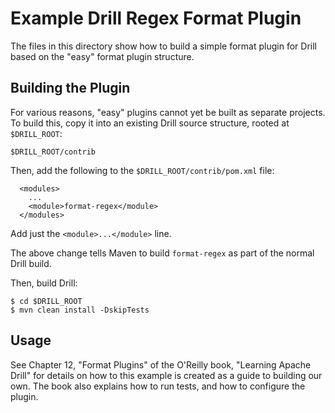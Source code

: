 # Example Drill Regex Format Plugin

The files in this directory show how to build a simple format plugin for
Drill based on the "easy" format plugin structure.

## Building the Plugin

For various reasons, "easy" plugins cannot yet be built as separate projects.
To build this, copy it into an existing Drill source structure, rooted at
`$DRILL_ROOT`:

`$DRILL_ROOT/contrib`

Then, add the following to the `$DRILL_ROOT/contrib/pom.xml` file:

```
  <modules>
    ...
    <module>format-regex</module>
  </modules>
```

Add just the `<module>...</module>` line.

The above change tells Maven to build `format-regex` as part of the normal Drill build.

Then, build Drill:

```
$ cd $DRILL_ROOT
$ mvn clean install -DskipTests
```
## Usage

See Chapter 12, "Format Plugins" of the O'Reilly book, "Learning Apache Drill" for details
on how to this example is created as a guide to building our own. The book also explains
how to run tests, and how to configure the plugin.
